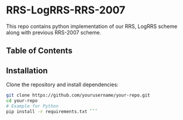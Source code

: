 # RRS-LogRRS-RRS-2007
This repo contains python implementation of our RRS, LogRRS scheme along with previous RRS-2007 scheme.

## Table of Contents



## Installation
Clone the repository and install dependencies:
```bash
git clone https://github.com/yourusername/your-repo.git
cd your-repo
# Example for Python
pip install -r requirements.txt ```


